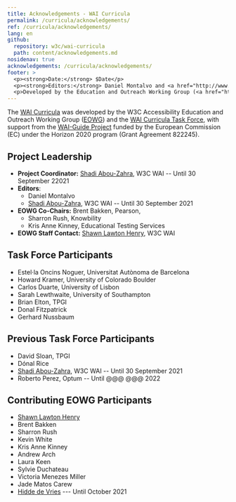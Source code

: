 ```yaml
---
title: Acknowledgements - WAI Curricula
permalink: /curricula/acknowledgements/
ref: /curricula/acknowledgements/
lang: en
github:
  repository: w3c/wai-curricula
  path: content/acknowledgements.md
nosidenav: true
acknowledgements: /curricula/acknowledgements/
footer: >
  <p><strong>Date:</strong> $Date</p>
  <p><strong>Editors:</strong> Daniel Montalvo and <a href="http://www.w3.org/People/shadi/">Shadi Abou-Zahra</a>.</p>
  <p>Developed by the Education and Outreach Working Group (<a href="http://www.w3.org/WAI/EO/">EOWG</a>). Developed with support from the <a href="https://www.w3.org/WAI/about/projects/wai-guide/">WAI-Guide Project</a> funded by the European Commission (EC) under the Horizon 2020 program (Grant Agreement 822245).</p>
---
```


The [WAI Curricula](/curricula/) was developed by the W3C Accessibility Education and Outreach Working Group ([EOWG](https://www.w3.org/WAI/EO/)) and the [WAI Curricula Task Force](https://www.w3.org/WAI/EO/wiki/WAI_Curricula/WAI_Curricula_TF), with support from the [WAI-Guide Project](https://www.w3.org/WAI/about/projects/wai-guide/) funded by the European Commission (EC) under the Horizon 2020 program (Grant Agreement 822245).

Project Leadership
------------------

-   **Project Coordinator:** [Shadi Abou-Zahra](https://www.w3.org/people/shadi/), W3C WAI -- Until 30 September 22021
-   **Editors**:
    -   Daniel Montalvo
    -   [Shadi Abou-Zahra](https://www.w3.org/people/shadi/), W3C WAI -- Until 30 September 2021
-   **EOWG Co-Chairs:**  Brent Bakken, Pearson,
    -   Sharron Rush, Knowbility
    -   Kris Anne Kinney, Educational Testing Services
-   **EOWG Staff Contact:** [Shawn Lawton Henry](https://www.w3.org/People/shawn), W3C WAI

Task Force Participants
------------------

-   Estel·la Oncins Noguer, Universitat Autònoma de Barcelona
-   Howard Kramer, University of Colorado Boulder
-   Carlos Duarte, University of Lisbon
-   Sarah Lewthwaite, University of Southampton
-   Brian Elton, TPGI
-   Donal Fitzpatrick
-   Gerhard Nussbaum

Previous Task Force Participants
------------------------------

-   David Sloan, TPGI
-   Dónal Rice
-   [Shadi Abou-Zahra](https://www.w3.org/people/shadi/), W3C WAI -- Until 30 September 2021
-   Roberto Perez, Optum -- Until @@@ @@@ 2022

Contributing EOWG Participants
------------------------------

-   [Shawn Lawton Henry](https://www.w3.org/People/shawn)
-   Brent Bakken
-   Sharron Rush
-   Kevin White
-   Kris Anne Kinney
-   Andrew Arch
-   Laura Keen
-   Sylvie Duchateau
-   Victoria Menezes Miller
-   Jade Matos Carew
-   [Hidde de Vries](https://www.w3.org/people/hidde/) --- Until October 2021
